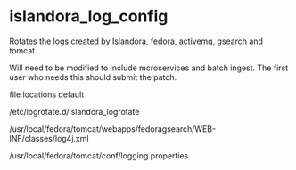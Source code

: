 islandora_log_config
===================

Rotates the logs created by Islandora, fedora, activemq,  gsearch and tomcat.

Will need to be modified to include mcroservices and batch ingest.
The first user who needs this should submit the patch.

file locations default

/etc/logrotate.d/islandora_logrotate

/usr/local/fedora/tomcat/webapps/fedoragsearch/WEB-INF/classes/log4j.xml

/usr/local/fedora/tomcat/conf/logging.properties

